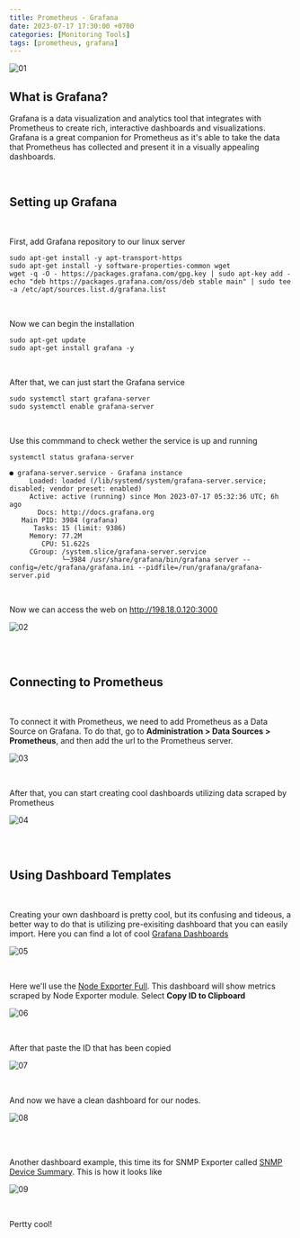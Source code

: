 ```yaml
---
title: Prometheus - Grafana
date: 2023-07-17 17:30:00 +0700
categories: [Monitoring Tools]
tags: [prometheus, grafana]
---
```


![01](/static/2023-07-17-grafana/01.png)

## What is Grafana?

Grafana is a data visualization and analytics tool that integrates with Prometheus to create rich, interactive dashboards and visualizations. <br>
Grafana is a great companion for Prometheus as it's able to take the data that Prometheus has collected and present it in a visually appealing dashboards.

<br>

## Setting up Grafana

<br>

First, add Grafana repository to our linux server

```shell
sudo apt-get install -y apt-transport-https
sudo apt-get install -y software-properties-common wget
wget -q -O - https://packages.grafana.com/gpg.key | sudo apt-key add -
echo "deb https://packages.grafana.com/oss/deb stable main" | sudo tee -a /etc/apt/sources.list.d/grafana.list
```

<br>

Now we can begin the installation

```shell
sudo apt-get update
sudo apt-get install grafana -y
```

<br>

After that, we can just start the Grafana service

```shell
sudo systemctl start grafana-server
sudo systemctl enable grafana-server
```

<br>

Use this commmand to check wether the service is up and running

```shell
systemctl status grafana-server
```

```
● grafana-server.service - Grafana instance
     Loaded: loaded (/lib/systemd/system/grafana-server.service; disabled; vendor preset: enabled)
     Active: active (running) since Mon 2023-07-17 05:32:36 UTC; 6h ago
       Docs: http://docs.grafana.org
   Main PID: 3984 (grafana)
      Tasks: 15 (limit: 9386)
     Memory: 77.2M
        CPU: 51.622s
     CGroup: /system.slice/grafana-server.service
             └─3984 /usr/share/grafana/bin/grafana server --config=/etc/grafana/grafana.ini --pidfile=/run/grafana/grafana-server.pid
```

<br>

Now we can access the web on http://198.18.0.120:3000

![02](/static/2023-07-17-grafana/02.png)

<br>
<br>

## Connecting to Prometheus

<br>

To connect it with Prometheus, we need to add Prometheus as a Data Source on Grafana.
To do that, go to **Administration > Data Sources > Prometheus**, and then add the url to the Prometheus server.

![03](/static/2023-07-17-grafana/03.png)

<br>

After that, you can start creating cool dashboards utilizing data scraped by Prometheus

![04](/static/2023-07-17-grafana/04.png)

<br>
<br>

## Using Dashboard Templates

<br>

Creating your own dashboard is pretty cool, but its confusing and tideous,
a better way to do that is utilizing pre-exisiting dashboard that you can easily import.
Here you can find a lot of cool [Grafana Dashboards](https://grafana.com/grafana/dashboards/)

![05](/static/2023-07-17-grafana/05.png)

<br>

Here we'll use the [Node Exporter Full](https://grafana.com/grafana/dashboards/1860-node-exporter-full/). This dashboard will show metrics scraped by Node Exporter module.
Select **Copy ID to Clipboard**

![06](/static/2023-07-17-grafana/06.png)

<br>

After that paste the ID that has been copied

![07](/static/2023-07-17-grafana/07.png)

<br>

And now we have a clean dashboard for our nodes.

![08](/static/2023-07-17-grafana/08.png)


<br>
<br>

Another dashboard example, this time its for SNMP Exporter called [SNMP Device Summary](https://grafana.com/grafana/dashboards/12489-snmp-device-summary/).
This is how it looks like

![09](/static/2023-07-17-grafana/09.png)


<br>

Pertty cool!